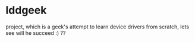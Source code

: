 # lddgeek
project,  which  is a geek's attempt to learn device drivers from scratch, lets see will he succeed :) ??
